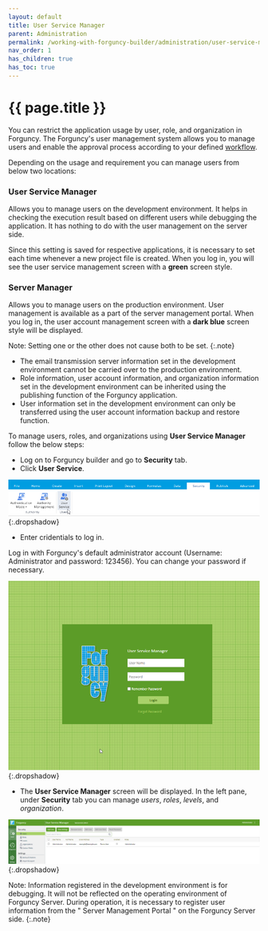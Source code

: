 ```yaml
---
layout: default
title: User Service Manager
parent: Administration
permalink: /working-with-forguncy-builder/administration/user-service-manager/
nav_order: 1
has_children: true
has_toc: true
---
```


# {{ page.title }}

You can restrict the application usage by user, role, and organization in Forguncy. The Forguncy's user management system allows you to manage users and enable the approval process according to your defined [workflow](https://docs.forguncy.net/working-with-forguncy-builder/Workflows/#workflows).

Depending on the usage and requirement you can manage users from below two locations: 

### User Service Manager

Allows you to manage users on the development environment. It helps in checking the execution result based on different users while debugging the application. It has nothing to do with the user management on the server side. 

Since this setting is saved for respective applications, it is necessary to set each time whenever a new project file is created. When you log in, you will see the user service management screen with a **green** screen style.

### Server Manager

Allows you to manage users on the production environment. User management is available as a part of the server management portal. When you log in, the user account management screen with a **dark blue** screen style will be displayed.

Note: Setting one or the other does not cause both to be set.
{:.note}

- The email transmission server information set in the development environment cannot be carried over to the production environment.
- Role information, user account information, and organization information set in the development environment can be inherited using the publishing function of the Forguncy application.
- User information set in the development environment can only be transferred using the user account information backup and restore function. 


To manage users, roles, and organizations using **User Service Manager** follow the below steps:

- Log on to Forguncy builder and go to **Security** tab.
- Click **User Service**.

![user-service](/assets/images/product-images/user-service.png)
{:.dropshadow}

- Enter cridentials to log in. 

Log in with Forguncy's default administrator account (Username: Administrator and password: 123456). You can change your password if necessary.

![user-service-manager-login](/assets/images/product-images/user-service-manager-login.png)
{:.dropshadow}

- The **User Service Manager** screen will be displayed. In the left pane, under **Security** tab you can manage *users*, *roles*, *levels*, and *organization*. 

![user-service-manager-screen](/assets/images/product-images/user-service-manager-screen.png)
{:.dropshadow}

Note: Information registered in the development environment is for debugging. It will not be reflected on the operating environment of Forguncy Server. During operation, it is necessary to register user information from the " Server Management Portal " on the Forguncy Server side.
{:.note}